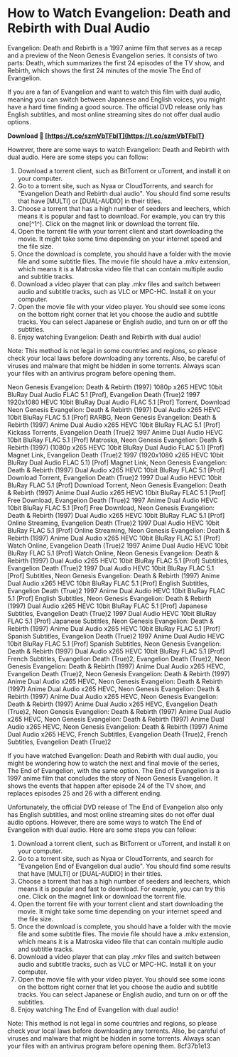 # How to Watch Evangelion: Death and Rebirth with Dual Audio
 
Evangelion: Death and Rebirth is a 1997 anime film that serves as a recap and a preview of the Neon Genesis Evangelion series. It consists of two parts: Death, which summarizes the first 24 episodes of the TV show, and Rebirth, which shows the first 24 minutes of the movie The End of Evangelion.
 
If you are a fan of Evangelion and want to watch this film with dual audio, meaning you can switch between Japanese and English voices, you might have a hard time finding a good source. The official DVD release only has English subtitles, and most online streaming sites do not offer dual audio options.
 
**Download 🌟 [https://t.co/szmVbTFblT](https://t.co/szmVbTFblT)**


 
However, there are some ways to watch Evangelion: Death and Rebirth with dual audio. Here are some steps you can follow:
 
1. Download a torrent client, such as BitTorrent or uTorrent, and install it on your computer.
2. Go to a torrent site, such as Nyaa or CloudTorrents, and search for "Evangelion Death and Rebirth dual audio". You should find some results that have [MULTI] or [DUAL-AUDIO] in their titles.
3. Choose a torrent that has a high number of seeders and leechers, which means it is popular and fast to download. For example, you can try this one[^1^]. Click on the magnet link or download the torrent file.
4. Open the torrent file with your torrent client and start downloading the movie. It might take some time depending on your internet speed and the file size.
5. Once the download is complete, you should have a folder with the movie file and some subtitle files. The movie file should have a .mkv extension, which means it is a Matroska video file that can contain multiple audio and subtitle tracks.
6. Download a video player that can play .mkv files and switch between audio and subtitle tracks, such as VLC or MPC-HC. Install it on your computer.
7. Open the movie file with your video player. You should see some icons on the bottom right corner that let you choose the audio and subtitle tracks. You can select Japanese or English audio, and turn on or off the subtitles.
8. Enjoy watching Evangelion: Death and Rebirth with dual audio!

Note: This method is not legal in some countries and regions, so please check your local laws before downloading any torrents. Also, be careful of viruses and malware that might be hidden in some torrents. Always scan your files with an antivirus program before opening them.
 
Neon Genesis Evangelion: Death & Rebirth (1997) 1080p x265 HEVC 10bit BluRay Dual Audio FLAC 5.1 [Prof],  Evangelion Death (True)2 1997 1920x1080 HEVC 10bit BluRay Dual Audio FLAC 5.1 [Prof] Torrent,  Download Neon Genesis Evangelion: Death & Rebirth (1997) Dual Audio x265 HEVC 10bit BluRay FLAC 5.1 [Prof] RARBG,  Neon Genesis Evangelion: Death & Rebirth (1997) Anime Dual Audio x265 HEVC 10bit BluRay FLAC 5.1 [Prof] Kickass Torrents,  Evangelion Death (True)2 1997 Anime Dual Audio HEVC 10bit BluRay FLAC 5.1 [Prof] Matroska,  Neon Genesis Evangelion: Death & Rebirth (1997) (1080p x265 HEVC 10bit BluRay Dual Audio FLAC 5.1) [Prof] Magnet Link,  Evangelion Death (True)2 1997 (1920x1080 x265 HEVC 10bit BluRay Dual Audio FLAC 5.1) [Prof] Magnet Link,  Neon Genesis Evangelion: Death & Rebirth (1997) Dual Audio x265 HEVC 10bit BluRay FLAC 5.1 [Prof] Download Torrent,  Evangelion Death (True)2 1997 Dual Audio HEVC 10bit BluRay FLAC 5.1 [Prof] Download Torrent,  Neon Genesis Evangelion: Death & Rebirth (1997) Anime Dual Audio x265 HEVC 10bit BluRay FLAC 5.1 [Prof] Free Download,  Evangelion Death (True)2 1997 Anime Dual Audio HEVC 10bit BluRay FLAC 5.1 [Prof] Free Download,  Neon Genesis Evangelion: Death & Rebirth (1997) Dual Audio x265 HEVC 10bit BluRay FLAC 5.1 [Prof] Online Streaming,  Evangelion Death (True)2 1997 Dual Audio HEVC 10bit BluRay FLAC 5.1 [Prof] Online Streaming,  Neon Genesis Evangelion: Death & Rebirth (1997) Anime Dual Audio x265 HEVC 10bit BluRay FLAC 5.1 [Prof] Watch Online,  Evangelion Death (True)2 1997 Anime Dual Audio HEVC 10bit BluRay FLAC 5.1 [Prof] Watch Online,  Neon Genesis Evangelion: Death & Rebirth (1997) Dual Audio x265 HEVC 10bit BluRay FLAC 5.1 [Prof] Subtitles,  Evangelion Death (True)2 1997 Dual Audio HEVC 10bit BluRay FLAC 5.1 [Prof] Subtitles,  Neon Genesis Evangelion: Death & Rebirth (1997) Anime Dual Audio x265 HEVC 10bit BluRay FLAC 5.1 [Prof] English Subtitles,  Evangelion Death (True)2 1997 Anime Dual Audio HEVC 10bit BluRay FLAC 5.1 [Prof] English Subtitles,  Neon Genesis Evangelion: Death & Rebirth (1997) Dual Audio x265 HEVC 10bit BluRay FLAC 5.1 [Prof] Japanese Subtitles,  Evangelion Death (True)2 1997 Dual Audio HEVC 10bit BluRay FLAC 5.1 [Prof] Japanese Subtitles,  Neon Genesis Evangelion: Death & Rebirth (1997) Anime Dual Audio x265 HEVC 10bit BluRay FLAC 5.1 [Prof] Spanish Subtitles,  Evangelion Death (True)2 1997 Anime Dual Audio HEVC 10bit BluRay FLAC 5.1 [Prof] Spanish Subtitles,  Neon Genesis Evangelion: Death & Rebirth (1997) Dual Audio x265 HEVC 10bit BluRay FLAC 5.1 [Prof] French Subtitles,  Evangelion Death (True)2,  Evangelion Death (True)2,  Neon Genesis Evangelion: Death & Rebirth (1997) Anime Dual Audio x265 HEVC,  Evangelion Death (True)2,  Neon Genesis Evangelion: Death & Rebirth (1997) Anime Dual Audio x265 HEVC,  Neon Genesis Evangelion: Death & Rebirth (1997) Anime Dual Audio x265 HEVC,  Neon Genesis Evangelion: Death & Rebirth (1997) Anime Dual Audio x265 HEVC,  Neon Genesis Evangelion: Death & Rebirth (1997) Anime Dual Audio x265 HEVC,  Evangelion Death (True)2,  Neon Genesis Evangelion: Death & Rebirth (1997) Anime Dual Audio x265 HEVC,  Neon Genesis Evangelion: Death & Rebirth (1997) Anime Dual Audio x265 HEVC,  Neon Genesis Evangelion: Death & Rebirth (1997) Anime Dual Audio x265 HEVC,  French Subtitles,  Evangelion Death (True)2,  French Subtitles,  Evangelion Death (True)2

If you have watched Evangelion: Death and Rebirth with dual audio, you might be wondering how to watch the next and final movie of the series, The End of Evangelion, with the same option. The End of Evangelion is a 1997 anime film that concludes the story of Neon Genesis Evangelion. It shows the events that happen after episode 24 of the TV show, and replaces episodes 25 and 26 with a different ending.
 
Unfortunately, the official DVD release of The End of Evangelion also only has English subtitles, and most online streaming sites do not offer dual audio options. However, there are some ways to watch The End of Evangelion with dual audio. Here are some steps you can follow:

1. Download a torrent client, such as BitTorrent or uTorrent, and install it on your computer.
2. Go to a torrent site, such as Nyaa or CloudTorrents, and search for "Evangelion End of Evangelion dual audio". You should find some results that have [MULTI] or [DUAL-AUDIO] in their titles.
3. Choose a torrent that has a high number of seeders and leechers, which means it is popular and fast to download. For example, you can try this one. Click on the magnet link or download the torrent file.
4. Open the torrent file with your torrent client and start downloading the movie. It might take some time depending on your internet speed and the file size.
5. Once the download is complete, you should have a folder with the movie file and some subtitle files. The movie file should have a .mkv extension, which means it is a Matroska video file that can contain multiple audio and subtitle tracks.
6. Download a video player that can play .mkv files and switch between audio and subtitle tracks, such as VLC or MPC-HC. Install it on your computer.
7. Open the movie file with your video player. You should see some icons on the bottom right corner that let you choose the audio and subtitle tracks. You can select Japanese or English audio, and turn on or off the subtitles.
8. Enjoy watching The End of Evangelion with dual audio!

Note: This method is not legal in some countries and regions, so please check your local laws before downloading any torrents. Also, be careful of viruses and malware that might be hidden in some torrents. Always scan your files with an antivirus program before opening them.
 8cf37b1e13
 
